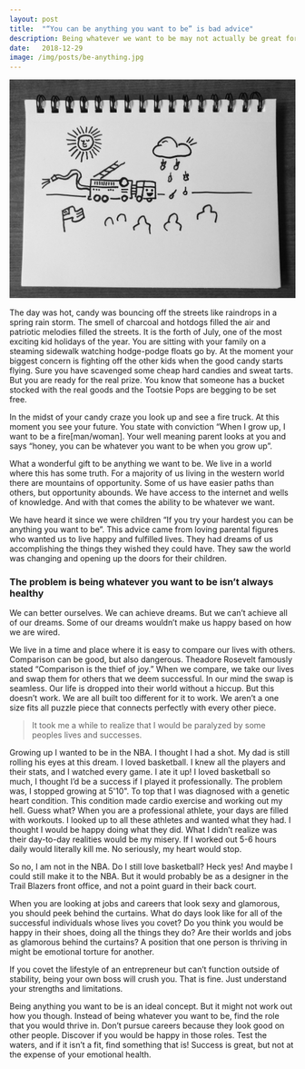```yaml
---
layout: post
title:  "“You can be anything you want to be” is bad advice"
description: Being whatever we want to be may not actually be great for us
date:   2018-12-29
image: /img/posts/be-anything.jpg
---
```


![Be anything you want to be is bad advice](/img/posts/be-anything.jpg "Be anything")

The day was hot, candy was bouncing off the streets like raindrops in a spring rain storm. The smell of charcoal and hotdogs filled the air and patriotic melodies filled the streets. It is the forth of July, one of the most exciting kid holidays of the year. You are sitting with your family on a steaming sidewalk watching hodge-podge floats go by. At the moment your biggest concern is fighting off the other kids when the good candy starts flying. Sure you have scavenged some cheap hard candies and sweat tarts. But you are ready for the real prize. You know that someone has a bucket stocked with the real goods and the Tootsie Pops are begging to be set free.

In the midst of your candy craze you look up and see a fire truck. At this moment you see your future. You state with conviction “When I grow up, I want to be a fire[man/woman]. Your well meaning parent looks at you and says “honey, you can be whatever you want to be when you grow up”.  

What a wonderful gift to be anything we want to be. We live in a world where this has some truth. For a majority of us living in the western world there are mountains of opportunity. Some of us have easier paths than others, but opportunity abounds. We have access to the internet and wells of knowledge. And with that comes the ability to be whatever we want.

We have heard it since we were children “If you try your hardest you can be anything you want to be”. This advice came from loving parental figures who wanted us to live happy and fulfilled lives. They had dreams of us accomplishing the things they wished they could have. They saw the world was changing and opening up the doors for their children.

### The problem is being whatever you want to be isn’t always healthy

We can better ourselves. We can achieve dreams. But we can’t achieve all of our dreams. Some of our dreams wouldn’t make us happy based on how we are wired.

We live in a time and place where it is easy to compare our lives with others. Comparison can be good, but also dangerous. Theadore Rosevelt famously stated “Comparison is the thief of joy.” When we compare, we take our lives and swap them for others that we deem successful. In our mind the swap is seamless. Our life is dropped into their world without a hiccup. But this doesn’t work. We are all built too different for it to work. We aren’t a one size fits all puzzle piece that connects perfectly with every other piece. 

> It took me a while to realize that I would be paralyzed by some peoples lives and successes.

Growing up I wanted to be in the NBA. I thought I had a shot. My dad is still rolling his eyes at this dream. I loved basketball. I knew all the players and their stats, and I watched every game. I ate it up! I loved basketball so much, I thought I’d be a success if I played it professionally. The problem was, I stopped growing at 5'10". To top that I was diagnosed with a genetic heart condition. This condition made cardio exercise and working out my hell. Guess what? When you are a professional athlete, your days are filled with workouts. I looked up to all these athletes and wanted what they had. I thought I would be happy doing what they did. What I didn’t realize was their day-to-day realities would be my misery. If I worked out 5-6 hours daily would literally kill me. No seriously, my heart would stop. 

So no, I am not in the NBA. Do I still love basketball? Heck yes! And maybe I could still make it to the NBA. But it would probably be as a designer in the Trail Blazers front office, and not a point guard in their back court.

When you are looking at jobs and careers that look sexy and glamorous, you should peek behind the curtains. What do days look like for all of the successful individuals whose lives you covet? Do you think you would be happy in their shoes, doing all the things they do? Are their worlds and jobs as glamorous behind the curtains? A position that one person is thriving in might be emotional torture for another. 

If you covet the lifestyle of an entrepreneur but can’t function outside of stability, being your own boss will crush you. That is fine. Just understand your strengths and limitations. 

Being anything you want to be is an ideal concept. But it might not work out how you though. Instead of being whatever you want to be, find the role that you would thrive in. Don’t pursue careers because they look good on other people. Discover if you would be happy in those roles. Test the waters, and if it isn’t a fit, find something that is! Success is great, but not at the expense of your emotional health.
